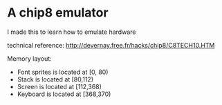 # A chip8 emulator

I made this to learn how to emulate hardware

technical reference: http://devernay.free.fr/hacks/chip8/C8TECH10.HTM

Memory layout:

* Font sprites is located at [0, 80)
* Stack is located at [80,112)
* Screen is located at [112,368)
* Keyboard is located at [368,370)